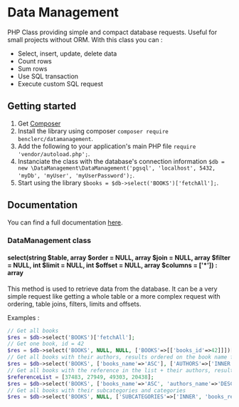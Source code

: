 # Data Management

PHP Class providing simple and compact database requests. Useful for small projects without ORM. With this class you can :

* Select, insert, update, delete data
* Count rows
* Sum rows
* Use SQL transaction
* Execute custom SQL request

## Getting started

1. Get [Composer](http://getcomposer.org/)
2. Install the library using composer `composer require benclerc/datamanagement`.
3. Add the following to your application's main PHP file `require 'vendor/autoload.php';`.
4. Instanciate the class with the database's connection information `$db = new \DataManagement\DataManagement('pgsql', 'localhost', 5432, 'myDb', 'myUser', 'myUserPassword');`.
5. Start using the library `$books = $db->select('BOOKS')['fetchAll'];`.

## Documentation

You can find a full documentation [here](https://benclerc.github.io/DataManagement/).

### DataManagement class

#### select(string $table, array $order = NULL, array $join = NULL, array $filter = NULL, int $limit = NULL, int $offset = NULL, array $columns = ['\*']) : array

This method is used to retrieve data from the database. It can be a very simple request like getting a whole table or a more complex request with ordering, table joins, filters, limits and offsets.

Examples :

```php
// Get all books
$res = $db->select('BOOKS')['fetchAll'];
// Get one book, id = 42
$res = $db->select('BOOKS', NULL, NULL, ['BOOKS'=>[['books_id'=>42]]])['fetch']; // Note the NULL values because we do not want order or join. And also note the fetch instead of fetchAll because we know we have only one result.
// Get all books with their authors, results ordered on the book name from A to Z
$res = $db->select('BOOKS', ['books_name'=>'ASC'], ['AUTHORS'=>['INNER', 'books_refauthor', 'authors_id']])['fetchAll'];
// Get all books with the reference in the list + their authors, results ordered on the book name from A to Z and author name from Z to A, limit to 10 results with an offset of 10 (page 2)
$referenceList = [37483, 27949, 49303, 20438];
$res = $db->select('BOOKS', ['books_name'=>'ASC', 'authors_name'=>'DESC'], ['AUTHORS'=>['INNER', 'books_refauthor', 'authors_id']], ['BOOKS'=>[['books_reference'=>$referenceList]]], 10, 10)['fetchAll'];
// Get all books with their subcategories and categories
$res = $db->select('BOOKS', NULL, ['SUBCATEGORIES'=>['INNER', 'books_refsubcategory', 'subcategories_id'], 'CATEGORIES'=>['INNER', 'subcategories_refcategory', 'categories_id', 'SUBCATEGORIES']])['fetchAll']; // Note the fourth element in the element 'CATEGORIES' in the join array.
```


